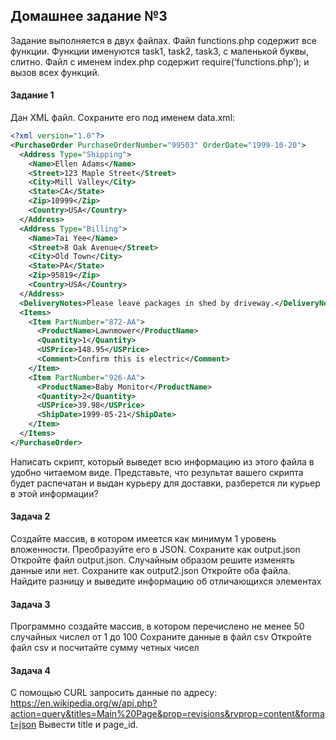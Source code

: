 ## Домашнее задание №3

Задание выполняется в двух файлах. Файл functions.php содержит все функции. Функции именуются task1, task2, task3, с маленькой буквы, слитно. Файл с именем index.php содержит require(‘functions.php’); и вызов всех функций.

#### Задание 1

Дан XML файл. Сохраните его под именем data.xml:

```xml
<?xml version="1.0"?>
<PurchaseOrder PurchaseOrderNumber="99503" OrderDate="1999-10-20">
  <Address Type="Shipping">
    <Name>Ellen Adams</Name>
    <Street>123 Maple Street</Street>
    <City>Mill Valley</City>
    <State>CA</State>
    <Zip>10999</Zip>
    <Country>USA</Country>
  </Address>
  <Address Type="Billing">
    <Name>Tai Yee</Name>
    <Street>8 Oak Avenue</Street>
    <City>Old Town</City>
    <State>PA</State>
    <Zip>95819</Zip>
    <Country>USA</Country>
  </Address>
  <DeliveryNotes>Please leave packages in shed by driveway.</DeliveryNotes>
  <Items>
    <Item PartNumber="872-AA">
      <ProductName>Lawnmower</ProductName>
      <Quantity>1</Quantity>
      <USPrice>148.95</USPrice>
      <Comment>Confirm this is electric</Comment>
    </Item>
    <Item PartNumber="926-AA">
      <ProductName>Baby Monitor</ProductName>
      <Quantity>2</Quantity>
      <USPrice>39.98</USPrice>
      <ShipDate>1999-05-21</ShipDate>
    </Item>
  </Items>
</PurchaseOrder>
```

Написать скрипт, который выведет всю информацию из этого файла в удобно читаемом виде. Представьте, что результат вашего скрипта будет распечатан и выдан курьеру для доставки, разберется ли курьер в этой информации?

#### Задача 2

Создайте массив, в котором имеется как минимум 1 уровень вложенности. Преобразуйте его в JSON.  Сохраните как output.json
Откройте файл output.json. Случайным образом решите изменять данные или нет. Сохраните как output2.json
Откройте оба файла. Найдите разницу и выведите информацию об отличающихся элементах

#### Задача 3

Программно создайте массив, в котором перечислено не менее 50 случайных числел от 1 до 100
Сохраните данные в файл csv
Откройте файл csv и посчитайте сумму четных чисел

#### Задача 4

С помощью CURL запросить данные по адресу: 
https://en.wikipedia.org/w/api.php?action=query&titles=Main%20Page&prop=revisions&rvprop=content&format=json
Вывести title и page_id.
